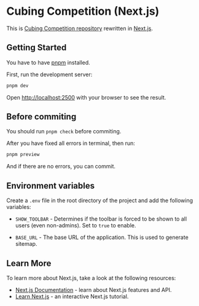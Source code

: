 # Cubing Competition (Next.js)

This is [Cubing Competition repository](https://github.com/Cro-Cube-Comp/Cubing-competition) rewritten in [Next.js](https://nextjs.org/).

## Getting Started

You have to have [pnpm](https://pnpm.io/) installed.

First, run the development server:

```bash
pnpm dev
```

Open [http://localhost:2500](http://localhost:2500) with your browser to see the result.

## Before commiting

You should run `pnpm check` before commiting.

After you have fixed all errors in terminal, then run:

```bash
pnpm preview
```

And if there are no errors, you can commit.

## Environment variables

Create a `.env` file in the root directory of the project and add the following variables:

- `SHOW_TOOLBAR` - Determines if the toolbar is forced to be shown to all users (even non-admins). Set to `true` to enable.

- `BASE_URL` - The base URL of the application. This is used to generate sitemap.

## Learn More

To learn more about Next.js, take a look at the following resources:

- [Next.js Documentation](https://nextjs.org/docs) - learn about Next.js features and API.
- [Learn Next.js](https://nextjs.org/learn) - an interactive Next.js tutorial.
